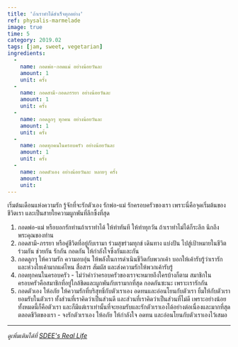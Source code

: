 ```yaml
---
title: 'ถ้าเราทำได้สำเร็จทุกอย่าง'
ref: physalis-marmelade
image: true
time: 5
category: 2019.02
tags: [jam, sweet, vegetarian]
ingredients:
  -
    name: กอดพ่อ-กอดแม่ อย่างน้อยวันละ
    amount: 1
    unit: ครั้ง
  -
    name: กอดสามี-กอดภรรยา อย่างน้อยวันละ
    amount: 1
    unit: ครั้ง
  -
    name: กอดลูกๆ ทุกคน อย่างน้อยวันละ
    amount: 1
    unit: ครั้ง
  -
    name: กอดทุกคนในครอบครัว อย่างน้อยวันละ
    amount: 1
    unit: ครั้ง
  -
    name: กอดตัวเอง อย่างน้อยวันละ หลายๆ ครั้ง
    amount:
    unit:
---
```


เริ่มต้นเดือนแห่งความรัก รู้จักที่จะรักตัวเอง รักพ่อ-แม่ รักครอบครัวของเรา เพราะนี่คือจุดเริ่มต้นของชีวิตเรา และเป็นสายใยความผูกพันที่ลึกซึ้งที่สุด

1. กอดพ่อ-แม่ หรือบอกรักท่านถ้าเราทำได้ ให้ทำทันที ให้ทำทุกวัน ถ้าเราทำไม่ได้ก็ระลึก นึกถึงพระคุณของท่าน
2. กอดสามี-ภรรยา หรือคู่ชีวิตที่อยู่กับเรามา ร่วมสุขร่วมทุกข์ เดินทาง แบ่งปัน ไปสู่เป้าหมายในชีวิตร่วมกัน ช่วยกัน รักกัน กอดกัน ให้กำลังใจซึ่งกันและกัน
3. กอดลูกๆ ให้ความรัก ความอบอุ่น ให้พลังในการดำเนินชีวิตกับพวกเค้า บอกให้เค้ารับรู้ว่าเรารัก และห่วงใยเค้ามากแค่ไหน สื่อสาร สัมผัส และส่งความรักให้พวกเค้ารับรู้
4. กอดทุกคนในครอบครัว - ไม่ว่าคำว่าครอบครัวของเราจะหมายถึงใครบ้างก็ตาม สมาชิกในครอบครัวคือสมาชิกที่อยู่ใกล้ชิดและผูกพันกับเรามากที่สุด กอดกันซะนะ เพราะเรารักกัน
5. กอดตัวเอง ให้อภัย ให้ความรักที่บริสุทธิ์กับตัวเราเอง อดทนและอ่อนโยนกับตัวเรา ยิ้มให้กับตัวเรา ยอมรับในตัวเรา ทั้งส่วนที่เราคิดว่าเป็นส่วนดี และส่วนที่เราคิดว่าเป็นส่วนที่ไม่ดี เพราะอย่างน้อยทั้งหมดนี้ก็คือตัวเรา และก็มีแต่เราเท่านั้นที่จะยอมรับและรักตัวเราเองได้อย่างต่อเนื่องและมากที่สุดตลอดชีวิตของเรา - จงรักตัวเราเอง ให้อภัย ให้กำลังใจ อดทน และอ่อนโยนกับตัวเราเองไว้เสมอ

---

*ดูเพิ่มเติมได้ที่ [SDEE's Real Life](https://sdeehub.github.io/real.life/2019/01/25/the-first-f426-of-2019/)*
